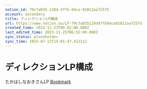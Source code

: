 ```yaml
---
notion_id: 79c7a035-128d-47fb-84ce-81012aa725f5
account: Secondary
title: ディレクションLP構成
url: https://www.notion.so/LP-79c7a035128d47fb84ce81012aa725f5
created_time: 2023-11-23T06:02:00.000Z
last_edited_time: 2023-11-25T06:55:00.000Z
sync_status: placeholder
sync_time: 2025-07-12T15:01:47.412112
---
```

# ディレクションLP構成

たかはしなおきさんLP
[Bookmark](https://naoki-business.info/lp-prt2/)